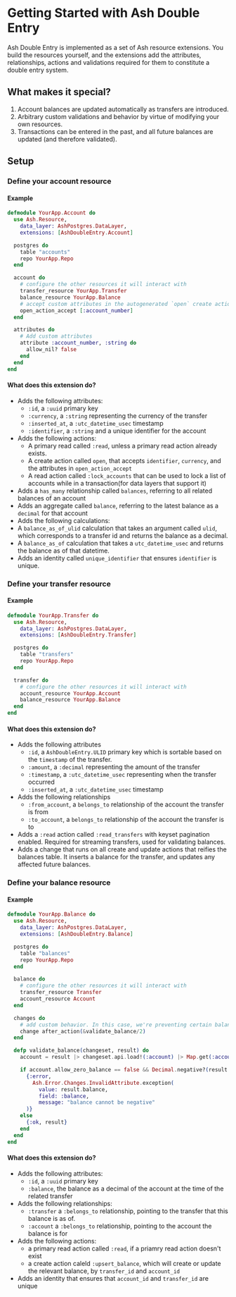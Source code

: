 # Getting Started with Ash Double Entry

Ash Double Entry is implemented as a set of Ash resource extensions. You build the resources yourself, and the extensions add the attributes, relationships, actions and validations required for them to constitute a double entry system.

## What makes it special?

1. Account balances are updated automatically as transfers are introduced.
2. Arbitrary custom validations and behavior by virtue of modifying your own resources.
3. Transactions can be entered in the past, and all future balances are updated (and therefore validated).

## Setup

### Define your account resource

#### Example

```elixir
defmodule YourApp.Account do
  use Ash.Resource,
    data_layer: AshPostgres.DataLayer,
    extensions: [AshDoubleEntry.Account]

  postgres do
    table "accounts"
    repo YourApp.Repo
  end

  account do
    # configure the other resources it will interact with
    transfer_resource YourApp.Transfer
    balance_resource YourApp.Balance
    # accept custom attributes in the autogenerated `open` create action
    open_action_accept [:account_number]
  end

  attributes do
    # Add custom attributes
    attribute :account_number, :string do
      allow_nil? false
    end
  end
end
```

#### What does this extension do?

- Adds the following attributes:
  - `:id`, a `:uuid` primary key
  - `:currency`, a `:string` representing the currency of the transfer
  - `:inserted_at`, a `:utc_datetime_usec` timestamp
  - `:identifier`, a `:string` and a unique identifier for the account
- Adds the following actions:
  - A primary read called `:read`, unless a primary read action already exists.
  - A create action called `open`, that accepts `identifier`, `currency`, and the attributes in `open_action_accept`
  - A read action called `:lock_accounts` that can be used to lock a list of accounts while in a transaction(for data layers that support it)
- Adds a `has_many` relationship called `balances`, referring to all related balances of an account
- Adds an aggregate called `balance`, referring to the latest balance as a `decimal` for that account
- Adds the following calculations:
 - A `balance_as_of_ulid` calculation that takes an argument called `ulid`, which corresponds to a transfer id and returns the balance as a
 decimal.
 - A `balance_as_of` calculation that takes a `utc_datetime_usec` and returns the balance as of that datetime.
- Adds an identity called `unique_identifier` that ensures `identifier` is unique.

### Define your transfer resource

#### Example

```elixir
defmodule YourApp.Transfer do
  use Ash.Resource,
    data_layer: AshPostgres.DataLayer,
    extensions: [AshDoubleEntry.Transfer]

  postgres do
    table "transfers"
    repo YourApp.Repo
  end

  transfer do
    # configure the other resources it will interact with
    account_resource YourApp.Account
    balance_resource YourApp.Balance
  end
end
```

#### What does this extension do?

- Adds the following attributes
  - `:id`, a `AshDoubleEntry.ULID` primary key which is sortable based on the `timestamp` of the transfer.
  - `:amount`, a `:decimal` representing the amount of the transfer
  - `:timestamp`, a `:utc_datetime_usec` representing when the transfer occurred
  - `:inserted_at`, a `:utc_datetime_usec` timestamp
- Adds the following relationships
  - `:from_account`, a `belongs_to` relationship of the account the transfer is from
  - `:to_account`, a `belongs_to` relationship of the account the transfer is to
- Adds a `:read` action called `:read_transfers` with keyset pagination enabled. Required for streaming transfers, used for validating balances.
- Adds a change that runs on all create and update actions that reifies the balances table. It inserts a balance for the transfer, and updates any affected future balances.

### Define your balance resource

#### Example

```elixir
defmodule YourApp.Balance do
  use Ash.Resource,
    data_layer: AshPostgres.DataLayer,
    extensions: [AshDoubleEntry.Balance]

  postgres do
    table "balances"
    repo YourApp.Repo
  end

  balance do
    # configure the other resources it will interact with
    transfer_resource Transfer
    account_resource Account
  end

  changes do
    # add custom behavior. In this case, we're preventing certain balances from being less than zero
    change after_action(&validate_balance/2)
  end

  defp validate_balance(changeset, result) do
    account = result |> changeset.api.load!(:account) |> Map.get(:account)

    if account.allow_zero_balance == false && Decimal.negative?(result.balance) do
      {:error,
        Ash.Error.Changes.InvalidAttribute.exception(
          value: result.balance,
          field: :balance,
          message: "balance cannot be negative"
      )}
    else
      {:ok, result}
    end
  end
end
```

#### What does this extension do?

- Adds the following attributes:
  - `:id`, a `:uuid` primary key
  - `:balance`, the balance as a decimal of the account at the time of the related transfer
- Adds the following relationships:
  - `:transfer` a `:belongs_to` relationship, pointing to the transfer that this balance is as of.
  - `:account` a `:belongs_to` relationship, pointing to the account the balance is for
- Adds the following actions:
  - a primary read action called `:read`, if a priamry read action doesn't
  exist
  - a create action caleld `:upsert_balance`, which will create or update the relevant balance, by `transfer_id` and `account_id`
- Adds an identity that ensures that `account_id` and `transfer_id` are unique

